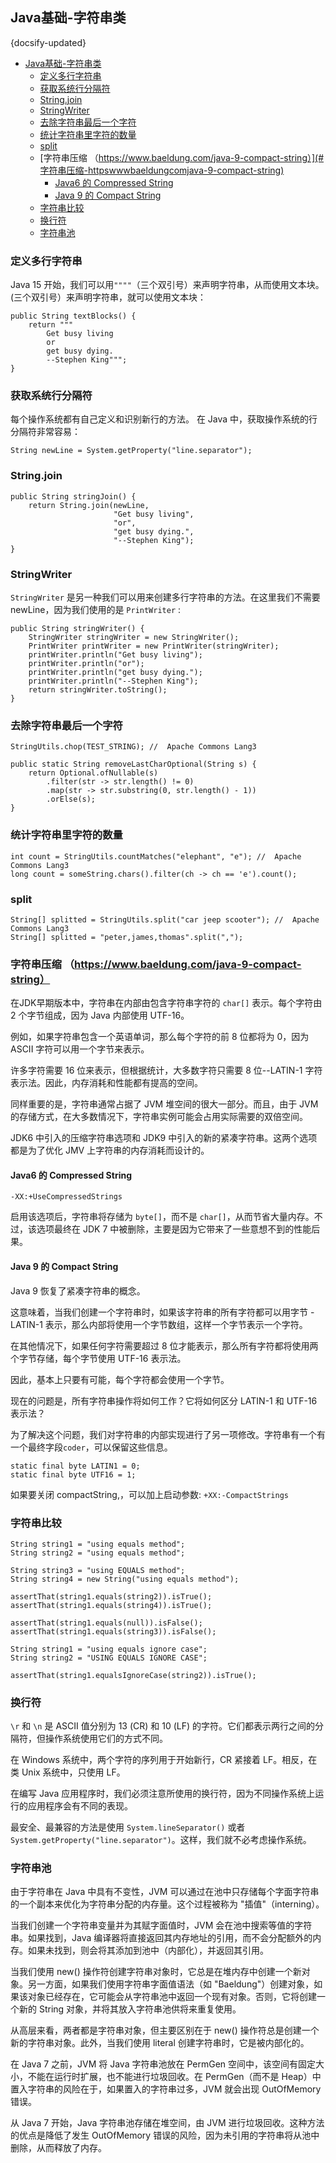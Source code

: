 ## Java基础-字符串类
{docsify-updated}

- [Java基础-字符串类](#java基础-字符串类)
	- [定义多行字符串](#定义多行字符串)
	- [获取系统行分隔符](#获取系统行分隔符)
	- [String.join](#stringjoin)
	- [StringWriter](#stringwriter)
	- [去除字符串最后一个字符](#去除字符串最后一个字符)
	- [统计字符串里字符的数量](#统计字符串里字符的数量)
	- [split](#split)
	- [字符串压缩 （https://www.baeldung.com/java-9-compact-string）](#字符串压缩-httpswwwbaeldungcomjava-9-compact-string)
		- [Java6 的 Compressed String](#java6-的-compressed-string)
		- [Java 9 的 Compact String](#java-9-的-compact-string)
	- [字符串比较](#字符串比较)
	- [换行符](#换行符)
	- [字符串池](#字符串池)


### 定义多行字符串
Java 15 开始，我们可以用`""""`（三个双引号）来声明字符串，从而使用文本块。(三个双引号）来声明字符串，就可以使用文本块：
```
public String textBlocks() {
    return """
        Get busy living
        or
        get busy dying.
        --Stephen King""";
}
```

### 获取系统行分隔符
每个操作系统都有自己定义和识别新行的方法。
在 Java 中，获取操作系统的行分隔符非常容易：
```
String newLine = System.getProperty("line.separator");
```

### String.join
```
public String stringJoin() {
    return String.join(newLine,
                       "Get busy living",
                       "or",
                       "get busy dying.",
                       "--Stephen King");
}
```
### StringWriter
`StringWriter` 是另一种我们可以用来创建多行字符串的方法。在这里我们不需要 newLine，因为我们使用的是 `PrintWriter` :
```
public String stringWriter() {
    StringWriter stringWriter = new StringWriter();
    PrintWriter printWriter = new PrintWriter(stringWriter);
    printWriter.println("Get busy living");
    printWriter.println("or");
    printWriter.println("get busy dying.");
    printWriter.println("--Stephen King");
    return stringWriter.toString();
}
```

### 去除字符串最后一个字符
```
StringUtils.chop(TEST_STRING); //  Apache Commons Lang3

public static String removeLastCharOptional(String s) {
	return Optional.ofNullable(s)
		.filter(str -> str.length() != 0)
		.map(str -> str.substring(0, str.length() - 1))
		.orElse(s);
}
```

### 统计字符串里字符的数量
```
int count = StringUtils.countMatches("elephant", "e"); //  Apache Commons Lang3
long count = someString.chars().filter(ch -> ch == 'e').count();
```

### split
```
String[] splitted = StringUtils.split("car jeep scooter"); //  Apache Commons Lang3
String[] splitted = "peter,james,thomas".split(",");
```

### 字符串压缩 （https://www.baeldung.com/java-9-compact-string）
在JDK早期版本中，字符串在内部由包含字符串字符的 `char[]` 表示。每个字符由 2 个字节组成，因为 Java 内部使用 UTF-16。

例如，如果字符串包含一个英语单词，那么每个字符的前 8 位都将为 0，因为 ASCII 字符可以用一个字节来表示。

许多字符需要 16 位来表示，但根据统计，大多数字符只需要 8 位--LATIN-1 字符表示法。因此，内存消耗和性能都有提高的空间。

同样重要的是，字符串通常占据了 JVM 堆空间的很大一部分。而且，由于 JVM 的存储方式，在大多数情况下，字符串实例可能会占用实际需要的双倍空间。

JDK6 中引入的压缩字符串选项和 JDK9 中引入的新的紧凑字符串。这两个选项都是为了优化 JMV 上字符串的内存消耗而设计的。

#### Java6 的 Compressed String
```
-XX:+UseCompressedStrings
```
启用该选项后，字符串将存储为 `byte[]`，而不是 `char[]`，从而节省大量内存。不过，该选项最终在 JDK 7 中被删除，主要是因为它带来了一些意想不到的性能后果。

#### Java 9 的 Compact String
Java 9 恢复了紧凑字符串的概念。

这意味着，当我们创建一个字符串时，如果该字符串的所有字符都可以用字节 - LATIN-1 表示，那么内部将使用一个字节数组，这样一个字节表示一个字符。

在其他情况下，如果任何字符需要超过 8 位才能表示，那么所有字符都将使用两个字节存储，每个字节使用 UTF-16 表示法。

因此，基本上只要有可能，每个字符都会使用一个字节。

现在的问题是，所有字符串操作将如何工作？它将如何区分 LATIN-1 和 UTF-16 表示法？

为了解决这个问题，我们对字符串的内部实现进行了另一项修改。字符串有一个有一个最终字段`coder`，可以保留这些信息。
```
static final byte LATIN1 = 0;
static final byte UTF16 = 1;
```

如果要关闭 compactString,，可以加上启动参数: `+XX:-CompactStrings`

### 字符串比较
```
String string1 = "using equals method";
String string2 = "using equals method";
        
String string3 = "using EQUALS method";
String string4 = new String("using equals method");

assertThat(string1.equals(string2)).isTrue();
assertThat(string1.equals(string4)).isTrue();

assertThat(string1.equals(null)).isFalse();
assertThat(string1.equals(string3)).isFalse();

String string1 = "using equals ignore case";
String string2 = "USING EQUALS IGNORE CASE";

assertThat(string1.equalsIgnoreCase(string2)).isTrue();
```

### 换行符
`\r` 和 `\n` 是 ASCII 值分别为 13 (CR) 和 10 (LF) 的字符。它们都表示两行之间的分隔符，但操作系统使用它们的方式不同。

在 Windows 系统中，两个字符的序列用于开始新行，CR 紧接着 LF。相反，在类 Unix 系统中，只使用 LF。

在编写 Java 应用程序时，我们必须注意所使用的换行符，因为不同操作系统上运行的应用程序会有不同的表现。

最安全、最兼容的方法是使用 `System.lineSeparator()` 或者 `System.getProperty("line.separator")`。这样，我们就不必考虑操作系统。

### 字符串池
由于字符串在 Java 中具有不变性，JVM 可以通过在池中只存储每个字面字符串的一个副本来优化为字符串分配的内存量。这个过程被称为 "插值"（interning）。

当我们创建一个字符串变量并为其赋字面值时，JVM 会在池中搜索等值的字符串。如果找到，Java 编译器将直接返回其内存地址的引用，而不会分配额外的内存。如果未找到，则会将其添加到池中（内部化），并返回其引用。

当我们使用 new() 操作符创建字符串对象时，它总是在堆内存中创建一个新对象。另一方面，如果我们使用字符串字面值语法（如 "Baeldung"）创建对象，如果该对象已经存在，它可能会从字符串池中返回一个现有对象。否则，它将创建一个新的 String 对象，并将其放入字符串池供将来重复使用。

从高层来看，两者都是字符串对象，但主要区别在于 new() 操作符总是创建一个新的字符串对象。此外，当我们使用 literal 创建字符串时，它是被内部化的。

在 Java 7 之前，JVM 将 Java 字符串池放在 PermGen 空间中，该空间有固定大小，不能在运行时扩展，也不能进行垃圾回收。在 PermGen（而不是 Heap）中置入字符串的风险在于，如果置入的字符串过多，JVM 就会出现 OutOfMemory 错误。

从 Java 7 开始，Java 字符串池存储在堆空间，由 JVM 进行垃圾回收。这种方法的优点是降低了发生 OutOfMemory 错误的风险，因为未引用的字符串将从池中删除，从而释放了内存。